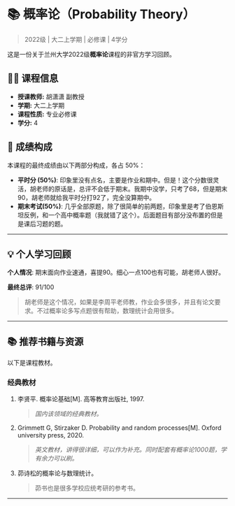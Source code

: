 # 📚 概率论（Probability Theory）

> 2022级 | 大二上学期 | 必修课 | 4学分

这是一份关于兰州大学2022级**概率论**课程的非官方学习回顾。

## 👨‍🏫 课程信息

- **授课教师:** 胡潇潇 副教授
- **学期:** 大二上学期
- **课程性质:** 专业必修课
- **学分:** 4

## 📝 成绩构成

本课程的最终成绩由以下两部分构成，各占 $50\%$：

- **平时分 (50%)**: 印象里没有点名，主要是作业和期中。但是！这个分数很灵活，胡老师的原话是，总评不会低于期末。我期中没学，只考了68，但是期末90，胡老师就给我平时分打92了，完全没算期中。
- **期末考试(50%)**: 几乎全部原题，除了很简单的前两题，印象里是考了伯恩斯坦反例，和一个高中概率题（我就错了这个）。后面题目有部分没布置的但是是课后习题的题。

---

## 💡 个人学习回顾

 **个人情况**: 期末面向作业速通，喜提90。细心一点100也有可能，胡老师人很好。

**最终总评**: $91/100$

> 胡老师是这个情况，如果是李周平老师教，作业会多很多，并且有论文要求。不过概率论多写点题很有帮助，数理统计会用很多。

---


## 📚 推荐书籍与资源

以下是课程教材。

### 经典教材

1.  李贤平. 概率论基础[M]. 高等教育出版社, 1997.
    > *国内该领域的经典教材。*

2.  Grimmett G, Stirzaker D. Probability and random processes[M]. Oxford university press, 2020.
    > *英文教材，讲得很详细，可以作为补充。同时配套有概率论1000题，学有余力可以刷。*

3.  茆诗松的概率论与数理统计。
    > 茆书也是很多学校应统考研的参考书。

---